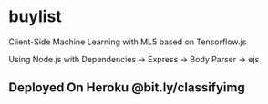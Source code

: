 # buylist
Client-Side Machine Learning with ML5 based on Tensorflow.js

Using Node.js with Dependencies
-> Express
-> Body Parser
-> ejs

## Deployed On Heroku @bit.ly/classifyimg
